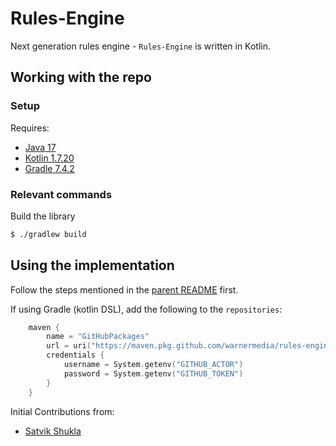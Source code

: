 # Rules-Engine

Next generation rules engine - `Rules-Engine` is written in Kotlin.

## Working with the repo

### Setup

Requires:
- [Java 17](https://www.oracle.com/java/technologies/javase/jdk17-archive-downloads.html)
- [Kotlin 1.7.20](https://kotlinlang.org/docs/command-line.html)
- [Gradle 7.4.2](https://gradle.org/install/)

### Relevant commands

Build the library

```bash
$ ./gradlew build
```

## Using the implementation

Follow the steps mentioned in the [parent README](https://github.com/WarnerMedia/Rules-Engine#using-the-implementations)
first. 

If using Gradle (kotlin DSL), add the following to the `repositories`:

```kts
    maven {
        name = "GitHubPackages"
        url = uri("https://maven.pkg.github.com/warnermedia/rules-engine")
        credentials {
            username = System.getenv("GITHUB_ACTOR")
            password = System.getenv("GITHUB_TOKEN")
        }
    }
```

Initial Contributions from:
- [Satvik Shukla](https://github.com/satvik-s)
